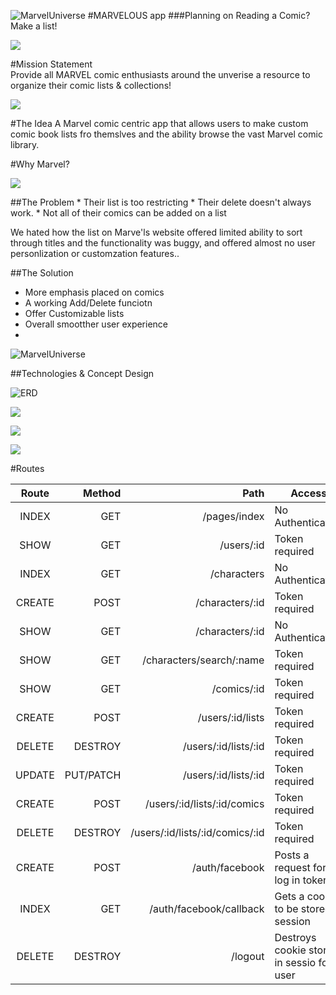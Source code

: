 ![MarvelUniverse](http://vignette1.wikia.nocookie.net/marveldatabase/images/e/e1/The_Marvel_Universe.png/revision/latest?cb=20110513164401)
#MARVELOUS app 
###Planning on Reading a Comic? Make a list!




![](http://i.imgur.com/WcuqFph.jpg)

#Mission Statement  
Provide all MARVEL comic enthusiasts around the unverise a resource to organize their comic lists & collections!



![](http://robot6.comicbookresources.com/wp-content/uploads/2013/11/mu-live-spidey.jpg	)

#The Idea
A Marvel comic centric app that allows users to make custom comic book lists fro themslves and the ability browse the vast Marvel comic library.

#Why Marvel?

![](http://www.marketstrategies.com/blog/wp-content/uploads/2015/03/2015-03-marvel1.jpg)

##The Problem
		* Their list is too restricting
		* Their delete doesn't always work.
		* Not all of their comics can be added on a list

We hated how the list on Marve'ls website offered limited ability to sort through titles and the functionality was buggy, and offered almost no user personlization or customzation features..

##The Solution
* More emphasis placed on comics
* A working Add/Delete funciotn
* Offer Customizable lists
* Overall smootther user experience
* 

![MarvelUniverse](http://vignette4.wikia.nocookie.net/marveldatabase/images/d/d2/Earth-616_0001.jpg/revision/latest?cb=20110211050400)


##Technologies & Concept Design


![ERD](https://i.imgur.com/3JWQzkP.jpg)


![](https://i.imgur.com/4aHeynz.png)

![](https://i.imgur.com/MvIHqvF.png)



![](https://i.imgur.com/xZ33fu9.png)

#Routes

| Route  | Method     |                            Path|Access                                   |
|:------:| ----------:|-------------------------------:|-----------------------------------------|
| INDEX  | GET        |/pages/index                    |No Authentication                        |
| SHOW   | GET        |/users/:id                      |Token required                           |
| INDEX  | GET        |/characters                     |No Authentication                        |
| CREATE | POST       |/characters/:id                 |Token required                           |
| SHOW   | GET        |/characters/:id                 |No Authentication                        |
| SHOW   | GET        |/characters/search/:name        |Token required                           |
| SHOW   | GET        |/comics/:id                     |Token required                           |
| CREATE | POST       |/users/:id/lists                |Token required                           |
| DELETE | DESTROY    |/users/:id/lists/:id            |Token required                           |
| UPDATE | PUT/PATCH  |/users/:id/lists/:id            |Token required                           |
| CREATE | POST       |/users/:id/lists/:id/comics     |Token required                           |
| DELETE | DESTROY    |/users/:id/lists/:id/comics/:id |Token required                           |
| CREATE | POST       |/auth/facebook                  |Posts a request for a log in token       |
| INDEX  | GET        |/auth/facebook/callback         |Gets a cookie to be stored in session    |
| DELETE | DESTROY    |/logout                         |Destroys cookie stored in sessio for user|












